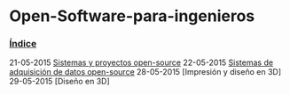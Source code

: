 # Open-Software-para-ingenieros

### [Índice](indice.md)

21-05-2015 [Sistemas y proyectos open-source](Curso-Ingenieros-21052015.md)
22-05-2015 [Sistemas de adquisición de datos open-source](Curso-Ingenieros-22052015.md)
28-05-2015 [Impresión y diseño en 3D]
29-05-2015 [Diseño en 3D]

